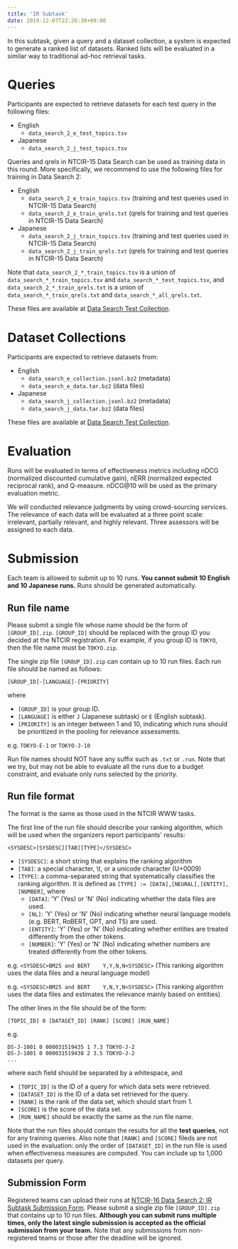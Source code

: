 ```yaml
---
title: 'IR Subtask'
date: 2019-12-07T22:26:38+09:00
---
```


In this subtask, given a query and a dataset collection, 
a system is expected to generate a ranked list of datasets.
Ranked lists will be evaluated in a similar way to traditional ad-hoc retrieval tasks.


# Queries

Participants are expected to retrieve datasets for each test query in the following files:
- English
  - `data_search_2_e_test_topics.tsv`
- Japanese
  - `data_search_2_j_test_topics.tsv`

Queries and qrels in NTCIR-15 Data Search can be used as training data in this round.
More specifically, we recommend to use the following files for training in Data Search 2:

- English
  - `data_search_2_e_train_topics.tsv` (training and test queries used in NTCIR-15 Data Search)
  - `data_search_2_e_train_qrels.txt` (qrels for training and test queries in NTCIR-15 Data Search)
- Japanese
  - `data_search_2_j_train_topics.tsv` (training and test queries used in NTCIR-15 Data Search)
  - `data_search_2_j_train_qrels.txt` (qrels for training and test queries in NTCIR-15 Data Search)

Note that `data_search_2_*_train_topics.tsv` is a union of `data_search_*_train_topics.tsv`
and `data_search_*_test_topics.tsv`,
and `data_search_2_*_train_qrels.txt` is a union of `data_search_*_train_qrels.txt`
and `data_search_*_all_qrels.txt`.

These files are available at [Data Search Test Collection](/data/).


# Dataset Collections

Participants are expected to retrieve datasets from:
- English
  - `data_search_e_collection.jsonl.bz2` (metadata) 
  - `data_search_e_data.tar.bz2` (data files) 
- Japanese
  - `data_search_j_collection.jsonl.bz2` (metadata) 
  - `data_search_j_data.tar.bz2` (data files) 

These files are available at [Data Search Test Collection](/data/).


# Evaluation

Runs will be evaluated in terms of effectiveness metrics
including nDCG (normalized discounted cumulative gain), nERR (normalized expected reciprocal rank), and Q-measure.
nDCG@10 will be used as the primary evaluation metric.

We will conducted relevance judgments by using crowd-sourcing services.
The relevance of each data will be evaluated at a three point scale: irrelevant, partially relevant, and highly relevant.
Three assessors will be assigned to each data.

# Submission

<a name="submission"></a>

Each team is allowed to submit up to 10 runs.
**You cannot submit 10 English and 10 Japanese runs.**
Runs should be generated automatically.

## Run file name

Please submit a single file whose name should be the form of `[GROUP_ID].zip`.
`[GROUP_ID]` should be replaced with the group ID you decided at the NTCIR registration. 
For example, if you group ID is `TOKYO`, then the file name must be `TOKYO.zip`.

The single zip file `[GROUP_ID].zip` can contain up to 10 run files.
Each run file should be named as follows:

`[GROUP_ID]-[LANGUAGE]-[PRIORITY]`

where

- `[GROUP_ID]` is your group ID.
- `[LANGUAGE]` is either `J` (Japanese subtask) or `E` (English subtask).
- `[PRIORITY]` is an integer between 1 and 10, indicating which runs should be prioritized in the pooling for relevance assessments.

e.g. `TOKYO-E-1` or `TOKYO-J-10`

Run file names should NOT have any suffix such as `.txt` or `.run`.
Note that we try, but may not be able to evaluate all the runs due to a budget constraint,
and evaluate only runs selected by the priority.

## Run file format

The format is the same as those used in the NTCIR WWW tasks. 

The first line of the run file should describe your ranking algorithm,
which will be used when the organizers report participants' results:

`<SYSDESC>[SYSDESC][TAB][TYPE]</SYSDESC>`

- `[SYSDESC]`: a short string that explains the ranking algorithm
- `[TAB]`: a special character, \t, or a unicode character (U+0009)
- `[TYPE]`: a comma-separated string that systematically classifies the ranking algorithm.
It is defined as `[TYPE] := [DATA],[NEURAL],[ENTITY],[NUMBER]`, where
  - `[DATA]`: 'Y' (Yes) or 'N' (No) indicating whether the data files are used.
  - `[NL]`: 'Y' (Yes) or 'N' (No) indicating whether neural language models (e.g. BERT, RoBERT, GPT, and T5) are used.
  - `[ENTITY]`: 'Y' (Yes) or 'N' (No) indicating whether entities are treated differently from the other tokens.
  - `[NUMBER]`: 'Y' (Yes) or 'N' (No) indicating whether numbers are treated differently from the other tokens.

e.g. `<SYSDESC>BM25 and BERT	Y,Y,N,N<SYSDESC>`
(This ranking algorithm uses the data files and a neural language model)

e.g. `<SYSDESC>BM25 and BERT	Y,N,Y,N<SYSDESC>`
(This ranking algorithm uses the data files and estimates the relevance mainly based on entities)

The other lines in the file should be of the form:

`[TOPIC_ID] 0 [DATASET_ID] [RANK] [SCORE] [RUN_NAME]`

e.g.
```
DS-J-1001 0 000031519435 1 7.3 TOKYO-J-2
DS-J-1001 0 000031519438 2 3.5 TOKYO-J-2
...
```

where each field should be separated by a whitespace, and

- `[TOPIC_ID]` is the ID of a query for which data sets were retrieved.
- `[DATASET_ID]` is the ID of a data set retrieved for the query.
- `[RANK]` is the rank of the data set, which should start from 1.
- `[SCORE]` is the score of the data set.
- `[RUN_NAME]` should be exactly the same as the run file name.

Note that the run files should contain the results 
for all the **test queries**, not for any training queries.
Also note that `[RANK]` and `[SCORE]` fileds are not used in the evaluation:
only the order of `[DATASET_ID]` in the run file is used when effectiveness measures are computed.
You can include up to 1,000 datasets per query.

## Submission Form

Registered teams can upload their runs at [NTCIR-16 Data Search 2: IR Subtask Submission Form](https://forms.gle/4h8YGhMSpksAHWPS9).
Please submit a single zip file `[GROUP_ID].zip` that contains up to 10 run files.
**Although you can submit runs multiple times,
only the latest single submission is accepted as the official submission from your team.**
Note that any submissions from non-registered teams or those after the deadline will be ignored.

